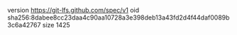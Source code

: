 version https://git-lfs.github.com/spec/v1
oid sha256:8dabee8cc23daa4c90aa10728a3e398deb13a43fd2d4f44daf0089b3c6a42767
size 1425
